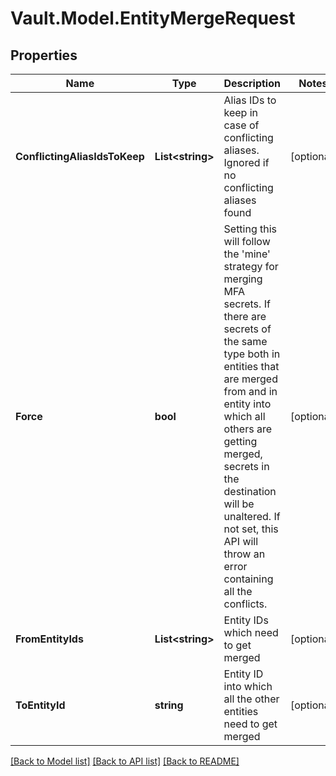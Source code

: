 # Vault.Model.EntityMergeRequest

## Properties

Name | Type | Description | Notes
------------ | ------------- | ------------- | -------------
**ConflictingAliasIdsToKeep** | **List&lt;string&gt;** | Alias IDs to keep in case of conflicting aliases. Ignored if no conflicting aliases found | [optional] 
**Force** | **bool** | Setting this will follow the &#x27;mine&#x27; strategy for merging MFA secrets. If there are secrets of the same type both in entities that are merged from and in entity into which all others are getting merged, secrets in the destination will be unaltered. If not set, this API will throw an error containing all the conflicts. | [optional] 
**FromEntityIds** | **List&lt;string&gt;** | Entity IDs which need to get merged | [optional] 
**ToEntityId** | **string** | Entity ID into which all the other entities need to get merged | [optional] 

[[Back to Model list]](../README.md#documentation-for-models) [[Back to API list]](../README.md#documentation-for-api-endpoints) [[Back to README]](../README.md)

